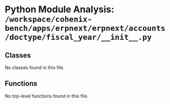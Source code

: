 # Python Module Analysis: `/workspace/cohenix-bench/apps/erpnext/erpnext/accounts/doctype/fiscal_year/__init__.py`

## Classes

No classes found in this file.


## Functions

No top-level functions found in this file.
